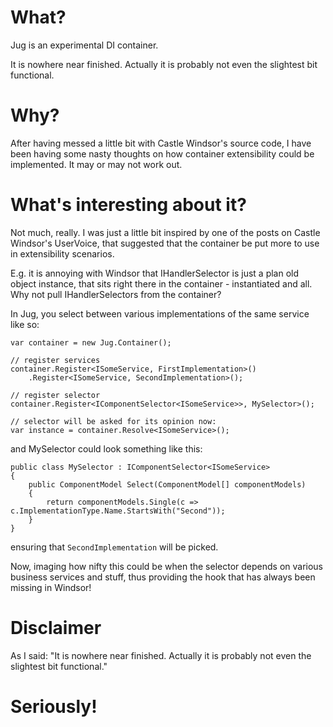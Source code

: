 What?
====

Jug is an experimental DI container.

It is nowhere near finished. Actually it is probably not even the slightest bit functional.

Why?
====

After having messed a little bit with Castle Windsor's source code, I have been having some nasty thoughts on how container extensibility could be implemented. It may or may not work out.

What's interesting about it?
====

Not much, really. I was just a little bit inspired by one of the posts on Castle Windsor's UserVoice, that suggested that the container be put more to use in extensibility scenarios.

E.g. it is annoying with Windsor that IHandlerSelector is just a plan old object instance, that sits right there in the container - instantiated and all. Why not pull IHandlerSelectors from the container?

In Jug, you select between various implementations of the same service like so:

	var container = new Jug.Container();
	
	// register services
	container.Register<ISomeService, FirstImplementation>()
		.Register<ISomeService, SecondImplementation>();

	// register selector
	container.Register<IComponentSelector<ISomeService>>, MySelector>();

	// selector will be asked for its opinion now:
	var instance = container.Resolve<ISomeService>();

and MySelector could look something like this:

	public class MySelector : IComponentSelector<ISomeService>
	{
		public ComponentModel Select(ComponentModel[] componentModels)
		{
			return componentModels.Single(c => c.ImplementationType.Name.StartsWith("Second"));
		}
	}

ensuring that `SecondImplementation` will be picked.

Now, imaging how nifty this could be when the selector depends on various business services and stuff, thus providing the hook that has always been missing in Windsor!

Disclaimer
====

As I said: "It is nowhere near finished. Actually it is probably not even the slightest bit functional."

Seriously!
==